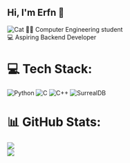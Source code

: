 ## Hi, I'm Erfn 👋 
![Cat](https://media1.giphy.com/media/v1.Y2lkPTc5MGI3NjExc3JyazVrbmRydnR3MHdhcmx2ZXc0dXowMXJ2N2lqMHIxMWMwanJucCZlcD12MV9pbnRlcm5hbF9naWZfYnlfaWQmY3Q9Zw/BcZZaMtMBmakw/giphy.gif)
👨‍🎓 Computer Engineering student <br>💻 Aspiring Backend Developer

# 💻 Tech Stack:
![Python](https://img.shields.io/badge/python-3670A0?style=for-the-badge&logo=python&logoColor=ffdd54) ![C](https://img.shields.io/badge/c-%2300599C.svg?style=for-the-badge&logo=c&logoColor=white) ![C++](https://img.shields.io/badge/c++-%2300599C.svg?style=for-the-badge&logo=c%2B%2B&logoColor=white) ![SurrealDB](https://img.shields.io/badge/SurrealDB-FF00A0?style=for-the-badge&logo=surrealdb&logoColor=white)
# 📊 GitHub Stats:
![](https://github-readme-stats.vercel.app/api?username=erfan-flash&theme=radical&hide_border=false&include_all_commits=false&count_private=false)<br/>
![](https://nirzak-streak-stats.vercel.app/?user=erfan-flash&theme=radical&hide_border=false)<br/>


